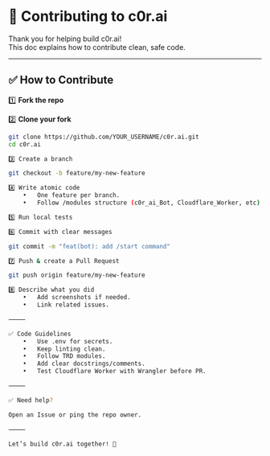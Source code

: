 # 📌 Contributing to c0r.ai

Thank you for helping build c0r.ai!  
This doc explains how to contribute clean, safe code.

---

## ✅ How to Contribute

1️⃣ **Fork the repo**

2️⃣ **Clone your fork**
```bash
git clone https://github.com/YOUR_USERNAME/c0r.ai.git
cd c0r.ai

3️⃣ Create a branch

git checkout -b feature/my-new-feature

4️⃣ Write atomic code
	•	One feature per branch.
	•	Follow /modules structure (c0r_ai_Bot, Cloudflare_Worker, etc).

5️⃣ Run local tests

6️⃣ Commit with clear messages

git commit -m "feat(bot): add /start command"

7️⃣ Push & create a Pull Request

git push origin feature/my-new-feature

8️⃣ Describe what you did
	•	Add screenshots if needed.
	•	Link related issues.

⸻

✅ Code Guidelines
	•	Use .env for secrets.
	•	Keep linting clean.
	•	Follow TRD modules.
	•	Add clear docstrings/comments.
	•	Test Cloudflare Worker with Wrangler before PR.

⸻

✅ Need help?

Open an Issue or ping the repo owner.

⸻

Let’s build c0r.ai together! 🚀